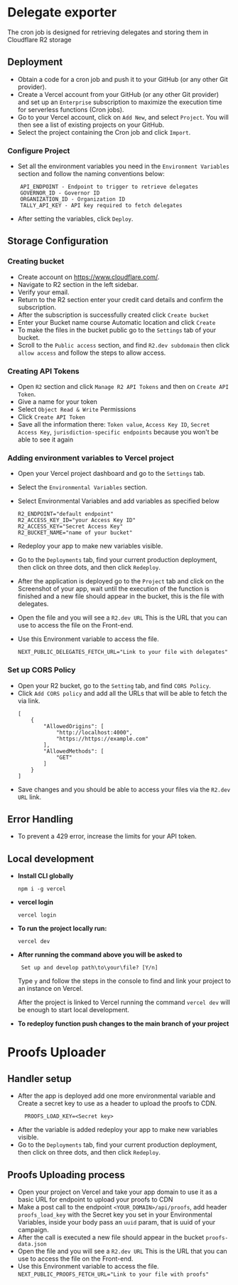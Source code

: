 # Delegate exporter
The cron job is designed for retrieving delegates and storing them in Cloudflare R2 storage
## Deployment
- Obtain a code for a cron job and push it to your GitHub (or any other Git provider).
- Create a Vercel account from your GitHub (or any other Git provider) and set up an `Enterprise` subscription to maximize the execution time for serverless functions (Cron jobs).
- Go to your Vercel account, click on `Add New`, and select `Project`. You will then see a list of existing projects on your GitHub.
- Select the project containing the Cron job and click `Import`.

### Configure Project
- Set all the environment variables you need in the `Environment Variables` section and follow the naming conventions below:
``` 
    API_ENDPOINT - Endpoint to trigger to retrieve delegates
    GOVERNOR_ID - Governor ID
    ORGANIZATION_ID - Organization ID
    TALLY_API_KEY - API key required to fetch delegates
``` 
- After setting the variables, click `Deploy`.

## Storage Configuration

### Creating bucket
- Create account on https://www.cloudflare.com/.
- Navigate to R2 section in the left sidebar.
- Verify your email.
- Return to the R2 section enter your credit card details and confirm the subscription.
- After the subscription is successfully created click `Create bucket`
- Enter your Bucket name course Automatic location and click `Create` 
- To make the files in the bucket public go to the `Settings` tab of your bucket.
- Scroll to the `Public access` section, and find `R2.dev subdomain` then click `allow access` and follow the steps to allow access.

### Creating API Tokens
- Open `R2` section and click `Manage R2 API Tokens` and then on `Create API Token`.
- Give a name for your token
- Select `Object Read & Write` Permissions
- Click `Create API Token`
- Save all the information there: `Token value`, `Access Key ID`, `Secret Access Key`, `jurisdiction-specific endpoints`  because you won't be able to see it again

### Adding environment variables to Vercel project
- Open your Vercel project dashboard and go to the `Settings` tab.
- Select the `Environmental Variables` section.
- Select Environmental Variables and add variables as specified below

    ```
    R2_ENDPOINT="default endpoint"
    R2_ACCESS_KEY_ID="your Access Key ID"
    R2_ACCESS_KEY="Secret Access Key"
    R2_BUCKET_NAME="name of your bucket"
    ```
- Redeploy your app to make new variables visible.
- Go to the `Deployments` tab, find your current production deployment, then click on three dots, and  then click `Redeploy`.
- After the application is deployed go to the `Project` tab and click on the Screenshot of your app, wait until the execution of the function is finished and a new file should appear in the bucket, this is the file with delegates.
- Open the file and you will see a `R2.dev URL` This is the URL that you can use to access the file on the Front-end.
- Use this Environment variable to access the file.
    ```
    NEXT_PUBLIC_DELEGATES_FETCH_URL="Link to your file with delegates"
    ```

### Set up CORS Policy
- Open your R2 bucket, go to the `Setting` tab, and find `CORS Policy`.
- Click `Add CORS policy` and add all the URLs that will be able to fetch the via link.
    ```
    [
        {
            "AllowedOrigins": [
                "http://localhost:4000",
                "https://https://example.com"
            ],
            "AllowedMethods": [
                "GET"
            ]
        }
    ]
    ```
- Save changes and you should be able to access your files via the `R2.dev URL` link.

## Error Handling
- To prevent a 429 error, increase the limits for your API token.

## Local development

- **Install CLI globally**
    ```
    npm i -g vercel
    ```
- **vercel login**
    ```
    vercel login
    ```
- **To run the project locally run:**

    ```
    vercel dev 
    ```
- **After running the command above you will be asked to**
    ```
     Set up and develop path\to\your\file? [Y/n] 
    ```
    Type `y` and follow the steps in the console to find and link your project to an instance on Vercel.

    After the project is linked to Vercel running the command ```vercel dev``` will be enough to start local development.

- **To redeploy function push changes to the main branch of your project**
# Proofs Uploader
## Handler setup
- After the app is deployed add one more environmental variable and Create a secret key to use as a header to upload the proofs to CDN.
    ```
      PROOFS_LOAD_KEY=<Secret key>
    ```
- After the variable is added redeploy your app to make new variables visible.
- Go to the `Deployments` tab, find your current production deployment, then click on three dots, and  then click `Redeploy`.
## Proofs Uploading process
- Open your project on Vercel and take your app domain to use it as a basic URL for endpoint to upload your proofs to CDN
- Make a post call to the endpoint `<YOUR_DOMAIN>/api/proofs`, add header `proofs_load_key` with the Secret key you set in your Environmental Variables, inside your body pass an `uuid` param, that is uuid of your campaign.
- After the call is executed a new file should appear in the bucket  `proofs-data.json`
- Open the file and you will see a `R2.dev URL` This is the URL that you can use to access the file on the Front-end.
- Use this Environment variable to access the file.
      ```
        NEXT_PUBLIC_PROOFS_FETCH_URL="Link to your file with proofs"
      ```